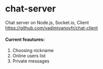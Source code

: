 # chat-server
Chat server on Node.js, Socket.io, Client https://github.com/vadimivanovfr/chat-client

#### Current feautures:
1. Choosing nickname
1. Online users list
1. Private messages

